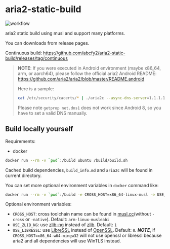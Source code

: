 # aria2-static-build

![workflow](https://github.com/abcfy2/aria2-static-build/workflows/.github/workflows/build_and_release.yml/badge.svg)

aria2 static build using musl and support many platforms.

You can downloads from release pages.

Continuous build: https://github.com/abcfy2/aria2-static-build/releases/tag/continuous

> **NOTE**: If you were executed in Android environment (maybe x86_64, arm, or aarch64), please follow the official aria2 Android README: https://github.com/aria2/aria2/blob/master/README.android
>
> Here is a sample:
>
> ```sh
> cat /etc/security/cacerts/* | ./aria2c --async-dns-server=1.1.1.1 https://github.com/
> ```
>
> Please note `getprop net.dns1` does not work since Android 8, so you have to set a valid DNS manually.

## Build locally yourself

Requirements:

- docker

```sh
docker run --rm -v `pwd`:/build ubuntu /build/build.sh
```

Cached build dependencies, `build_info.md` and `aria2c` will be found in current directory.

You can set more optional environment variables in `docker` command like:

```sh
docker run --rm -v `pwd`:/build -e CROSS_HOST=x86_64-linux-musl -e USE_ZLIB_NG=0 -e USE_LIBRESSL=1 ubuntu /build/build.sh
```

Optional environment variables:

- `CROSS_HOST`: cross toolchain name can be found in [musl.cc](http://musl.cc/)(without `-cross` or `-native`). Default: `arm-linux-musleabi`
- `USE_ZLIB_NG`: use [zlib-ng](https://github.com/zlib-ng/zlib-ng) instead of [zlib](https://zlib.net/). Default: `1`
- `USE_LIBRESSL`: use [LibreSSL](https://www.libressl.org/) instead of [OpenSSL](https://www.openssl.org/). Default: `0`. **_NOTE_**, if `CROSS_HOST=x86_64-w64-mingw32` will not use openssl or libressl because aria2 and all dependencies will use WinTLS instead.

